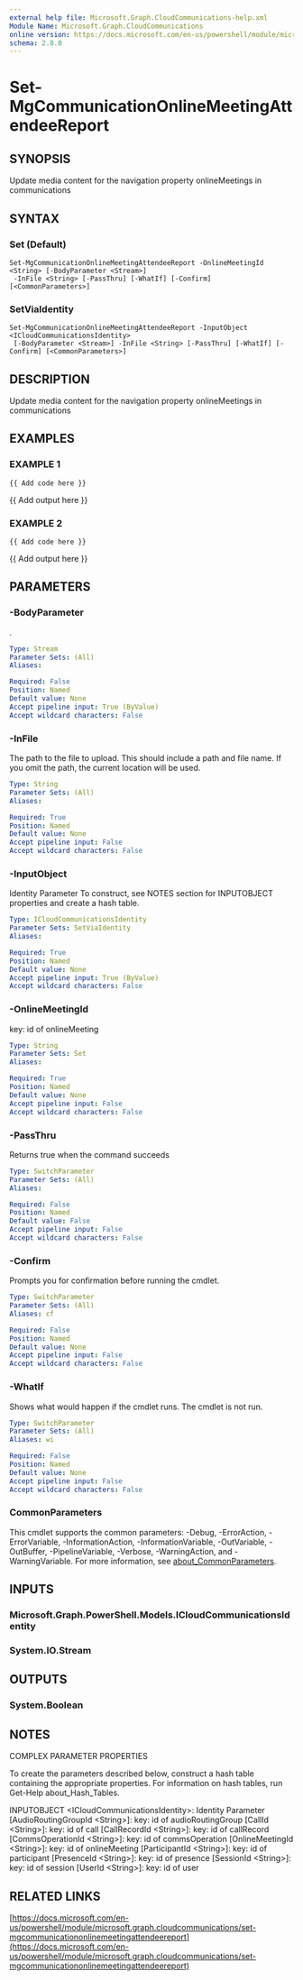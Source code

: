 ```yaml
---
external help file: Microsoft.Graph.CloudCommunications-help.xml
Module Name: Microsoft.Graph.CloudCommunications
online version: https://docs.microsoft.com/en-us/powershell/module/microsoft.graph.cloudcommunications/set-mgcommunicationonlinemeetingattendeereport
schema: 2.0.0
---
```


# Set-MgCommunicationOnlineMeetingAttendeeReport

## SYNOPSIS
Update media content for the navigation property onlineMeetings in communications

## SYNTAX

### Set (Default)
```
Set-MgCommunicationOnlineMeetingAttendeeReport -OnlineMeetingId <String> [-BodyParameter <Stream>]
 -InFile <String> [-PassThru] [-WhatIf] [-Confirm] [<CommonParameters>]
```

### SetViaIdentity
```
Set-MgCommunicationOnlineMeetingAttendeeReport -InputObject <ICloudCommunicationsIdentity>
 [-BodyParameter <Stream>] -InFile <String> [-PassThru] [-WhatIf] [-Confirm] [<CommonParameters>]
```

## DESCRIPTION
Update media content for the navigation property onlineMeetings in communications

## EXAMPLES

### EXAMPLE 1
```
{{ Add code here }}
```

{{ Add output here }}

### EXAMPLE 2
```
{{ Add code here }}
```

{{ Add output here }}

## PARAMETERS

### -BodyParameter
.

```yaml
Type: Stream
Parameter Sets: (All)
Aliases:

Required: False
Position: Named
Default value: None
Accept pipeline input: True (ByValue)
Accept wildcard characters: False
```

### -InFile
The path to the file to upload.
This should include a path and file name.
If you omit the path, the current location will be used.

```yaml
Type: String
Parameter Sets: (All)
Aliases:

Required: True
Position: Named
Default value: None
Accept pipeline input: False
Accept wildcard characters: False
```

### -InputObject
Identity Parameter
To construct, see NOTES section for INPUTOBJECT properties and create a hash table.

```yaml
Type: ICloudCommunicationsIdentity
Parameter Sets: SetViaIdentity
Aliases:

Required: True
Position: Named
Default value: None
Accept pipeline input: True (ByValue)
Accept wildcard characters: False
```

### -OnlineMeetingId
key: id of onlineMeeting

```yaml
Type: String
Parameter Sets: Set
Aliases:

Required: True
Position: Named
Default value: None
Accept pipeline input: False
Accept wildcard characters: False
```

### -PassThru
Returns true when the command succeeds

```yaml
Type: SwitchParameter
Parameter Sets: (All)
Aliases:

Required: False
Position: Named
Default value: False
Accept pipeline input: False
Accept wildcard characters: False
```

### -Confirm
Prompts you for confirmation before running the cmdlet.

```yaml
Type: SwitchParameter
Parameter Sets: (All)
Aliases: cf

Required: False
Position: Named
Default value: None
Accept pipeline input: False
Accept wildcard characters: False
```

### -WhatIf
Shows what would happen if the cmdlet runs.
The cmdlet is not run.

```yaml
Type: SwitchParameter
Parameter Sets: (All)
Aliases: wi

Required: False
Position: Named
Default value: None
Accept pipeline input: False
Accept wildcard characters: False
```

### CommonParameters
This cmdlet supports the common parameters: -Debug, -ErrorAction, -ErrorVariable, -InformationAction, -InformationVariable, -OutVariable, -OutBuffer, -PipelineVariable, -Verbose, -WarningAction, and -WarningVariable. For more information, see [about_CommonParameters](http://go.microsoft.com/fwlink/?LinkID=113216).

## INPUTS

### Microsoft.Graph.PowerShell.Models.ICloudCommunicationsIdentity
### System.IO.Stream
## OUTPUTS

### System.Boolean
## NOTES
COMPLEX PARAMETER PROPERTIES

To create the parameters described below, construct a hash table containing the appropriate properties.
For information on hash tables, run Get-Help about_Hash_Tables.

INPUTOBJECT \<ICloudCommunicationsIdentity\>: Identity Parameter
  \[AudioRoutingGroupId \<String\>\]: key: id of audioRoutingGroup
  \[CallId \<String\>\]: key: id of call
  \[CallRecordId \<String\>\]: key: id of callRecord
  \[CommsOperationId \<String\>\]: key: id of commsOperation
  \[OnlineMeetingId \<String\>\]: key: id of onlineMeeting
  \[ParticipantId \<String\>\]: key: id of participant
  \[PresenceId \<String\>\]: key: id of presence
  \[SessionId \<String\>\]: key: id of session
  \[UserId \<String\>\]: key: id of user

## RELATED LINKS

[https://docs.microsoft.com/en-us/powershell/module/microsoft.graph.cloudcommunications/set-mgcommunicationonlinemeetingattendeereport](https://docs.microsoft.com/en-us/powershell/module/microsoft.graph.cloudcommunications/set-mgcommunicationonlinemeetingattendeereport)

